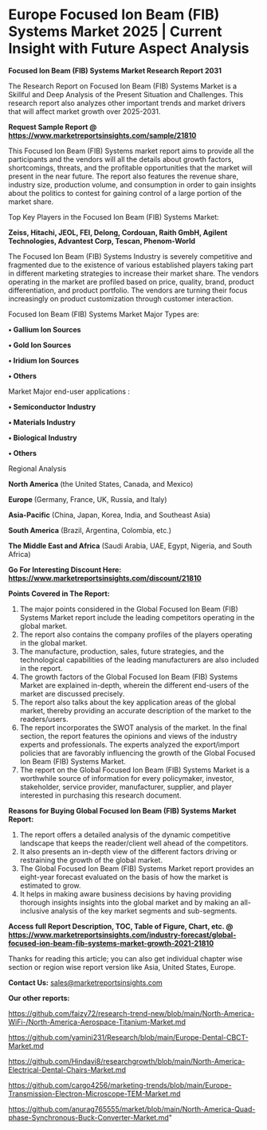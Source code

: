 # Europe Focused Ion Beam (FIB) Systems Market 2025 | Current Insight with Future Aspect Analysis

<strong>Focused Ion Beam (FIB) Systems Market Research Report 2031</strong>

The Research Report on Focused Ion Beam (FIB) Systems Market is a Skillful and Deep Analysis of the Present Situation and Challenges. This research report also analyzes other important trends and market drivers that will affect market growth over 2025-2031.

<strong>Request Sample Report @ <a href=https://www.marketreportsinsights.com/sample/21810>https://www.marketreportsinsights.com/sample/21810</a></strong>

This Focused Ion Beam (FIB) Systems market report aims to provide all the participants and the vendors will all the details about growth factors, shortcomings, threats, and the profitable opportunities that the market will present in the near future. The report also features the revenue share, industry size, production volume, and consumption in order to gain insights about the politics to contest for gaining control of a large portion of the market share.

Top Key Players in the Focused Ion Beam (FIB) Systems Market:

<strong>Zeiss, Hitachi, JEOL, FEI, Delong, Cordouan, Raith GmbH, Agilent Technologies, Advantest Corp, Tescan, Phenom-World</strong>

The Focused Ion Beam (FIB) Systems Industry is severely competitive and fragmented due to the existence of various established players taking part in different marketing strategies to increase their market share. The vendors operating in the market are profiled based on price, quality, brand, product differentiation, and product portfolio. The vendors are turning their focus increasingly on product customization through customer interaction.

Focused Ion Beam (FIB) Systems Market Major Types are:

<strong>• Gallium Ion Sources

• Gold Ion Sources

• Iridium Ion Sources

• Others</strong>

Market Major end-user applications :

<strong>• Semiconductor Industry

• Materials Industry

• Biological Industry

• Others</strong>

Regional Analysis

</u><strong><b>North America</b></strong> (the United States, Canada, and Mexico)

<strong><b>Europe </b></strong>(Germany, France, UK, Russia, and Italy)

<strong><b>Asia-Pacific</b></strong> (China, Japan, Korea, India, and Southeast Asia)

<strong><b>South America</b></strong> (Brazil, Argentina, Colombia, etc.)

<strong><b>The Middle East and Africa</b></strong> (Saudi Arabia, UAE, Egypt, Nigeria, and South Africa)

<strong>Go For Interesting Discount Here: <a href=https://www.marketreportsinsights.com/discount/21810>https://www.marketreportsinsights.com/discount/21810</a></strong>

<strong>Points Covered in The Report:</strong>
<ol>
  <li>The major points considered in the Global Focused Ion Beam (FIB) Systems Market report include the leading competitors operating in the global market.</li>
  <li>The report also contains the company profiles of the players operating in the global market.</li>
  <li>The manufacture, production, sales, future strategies, and the technological capabilities of the leading manufacturers are also included in the report.</li>
  <li>The growth factors of the Global Focused Ion Beam (FIB) Systems Market are explained in-depth, wherein the different end-users of the market are discussed precisely.</li>
  <li>The report also talks about the key application areas of the global market, thereby providing an accurate description of the market to the readers/users.</li>
  <li>The report incorporates the SWOT analysis of the market. In the final section, the report features the opinions and views of the industry experts and professionals. The experts analyzed the export/import policies that are favorably influencing the growth of the Global Focused Ion Beam (FIB) Systems Market.</li>
  <li>The report on the Global Focused Ion Beam (FIB) Systems Market is a worthwhile source of information for every policymaker, investor, stakeholder, service provider, manufacturer, supplier, and player interested in purchasing this research document.</li>
</ol>
<strong>Reasons for Buying Global Focused Ion Beam (FIB) Systems Market Report:</strong>

<ol>
  <li>The report offers a detailed analysis of the dynamic competitive landscape that keeps the reader/client well ahead of the competitors.</li>
  <li>It also presents an in-depth view of the different factors driving or restraining the growth of the global market.</li>
  <li>The Global Focused Ion Beam (FIB) Systems Market report provides an eight-year forecast evaluated on the basis of how the market is estimated to grow.</li>
  <li>It helps in making aware business decisions by having providing thorough insights insights into the global market and by making an all-inclusive analysis of the key market segments and sub-segments.</li>
</ol>
<strong>Access full Report Description, TOC, Table of Figure, Chart, etc. @ <a href=https://www.marketreportsinsights.com/industry-forecast/global-focused-ion-beam-fib-systems-market-growth-2021-21810>https://www.marketreportsinsights.com/industry-forecast/global-focused-ion-beam-fib-systems-market-growth-2021-21810</a></strong>


Thanks for reading this article; you can also get individual chapter wise section or region wise report version like Asia, United States, Europe.

<strong>Contact Us:</strong>
sales@marketreportsinsights.com

<strong>Our other reports:</strong>

<a href=https://github.com/faizy72/research-trend-new/blob/main/North-America-WiFi-/North-America-Aerospace-Titanium-Market.md>https://github.com/faizy72/research-trend-new/blob/main/North-America-WiFi-/North-America-Aerospace-Titanium-Market.md</a>

<a href=https://github.com/yamini231/Research/blob/main/Europe-Dental-CBCT-Market.md>https://github.com/yamini231/Research/blob/main/Europe-Dental-CBCT-Market.md</a>

<a href=https://github.com/Hindavi8/researchgrowth/blob/main/North-America-Electrical-Dental-Chairs-Market.md>https://github.com/Hindavi8/researchgrowth/blob/main/North-America-Electrical-Dental-Chairs-Market.md</a>

<a href=https://github.com/cargo4256/marketing-trends/blob/main/Europe-Transmission-Electron-Microscope-TEM-Market.md>https://github.com/cargo4256/marketing-trends/blob/main/Europe-Transmission-Electron-Microscope-TEM-Market.md</a>

<a href=https://github.com/anurag765555/market/blob/main/North-America-Quad-phase-Synchronous-Buck-Converter-Market.md>https://github.com/anurag765555/market/blob/main/North-America-Quad-phase-Synchronous-Buck-Converter-Market.md</a>"
